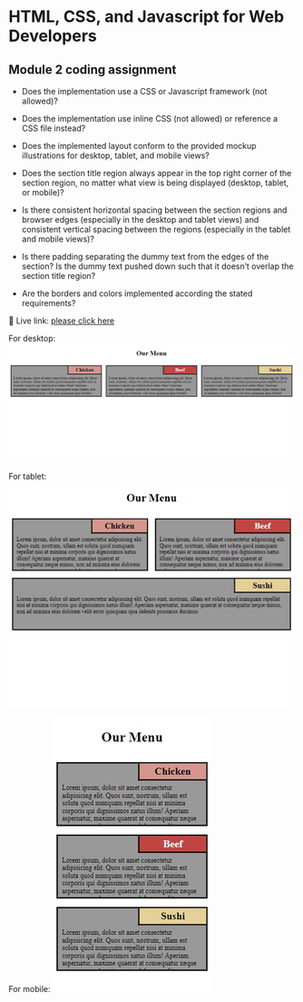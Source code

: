 # HTML, CSS, and Javascript for Web Developers

## Module 2 coding assignment

- Does the implementation use a CSS or Javascript framework (not allowed)?

- Does the implementation use inline CSS (not allowed) or reference a CSS file instead?

- Does the implemented layout conform to the provided mockup illustrations for desktop, tablet, and mobile views?

- Does the section title region always appear in the top right corner of the section region, no matter what view is being displayed (desktop, tablet, or mobile)?

- Is there consistent horizontal spacing between the section regions and browser edges (especially in the desktop and tablet views) and consistent vertical spacing between the regions (especially in the tablet and mobile views)?

- Is there padding separating the dummy text from the edges of the section? Is the dummy text pushed down such that it doesn’t overlap the section title region?

- Are the borders and colors implemented according the stated requirements?

🌱 Live link: [please click here](https://aliaydogdu105.github.io/coursera-module2-coding/)

For desktop:
![desktop](images/desktop.png)

For tablet:
![tablet](images/tablet.png)

For mobile:
![mobile](images/mobile.png)
